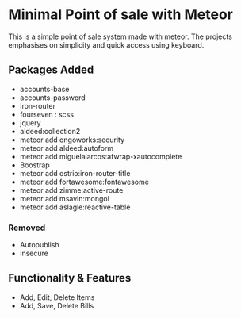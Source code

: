 # Minimal Point of sale with Meteor
This is a simple point of sale system made with meteor. The projects emphasises on simplicity and quick access using keyboard.

## Packages Added

* accounts-base
* accounts-password
* iron-router
* fourseven : scss
* jquery
* aldeed:collection2
* meteor add ongoworks:security
* meteor add aldeed:autoform
* meteor add miguelalarcos:afwrap-xautocomplete
* Boostrap
* meteor add ostrio:iron-router-title
* meteor add fortawesome:fontawesome
* meteor add zimme:active-route
* meteor add msavin:mongol
* meteor add aslagle:reactive-table

### Removed 
* Autopublish
* insecure

## Functionality & Features
* Add, Edit, Delete Items
* Add, Save, Delete Bills

